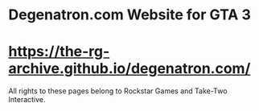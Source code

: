 # Degenatron.com Website for GTA 3
# https://the-rg-archive.github.io/degenatron.com/

All rights to these pages belong to Rockstar Games and Take-Two Interactive.

